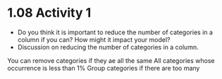 # 1.08 Activity 1

- Do you think it is important to reduce the number of categories in a column if you can? How might it impact your model?
- Discussion on reducing the number of categories in a column.

You can remove categories if they ae all the same
All categories whose occurrence is less than 1%
Group categories if there are too many
